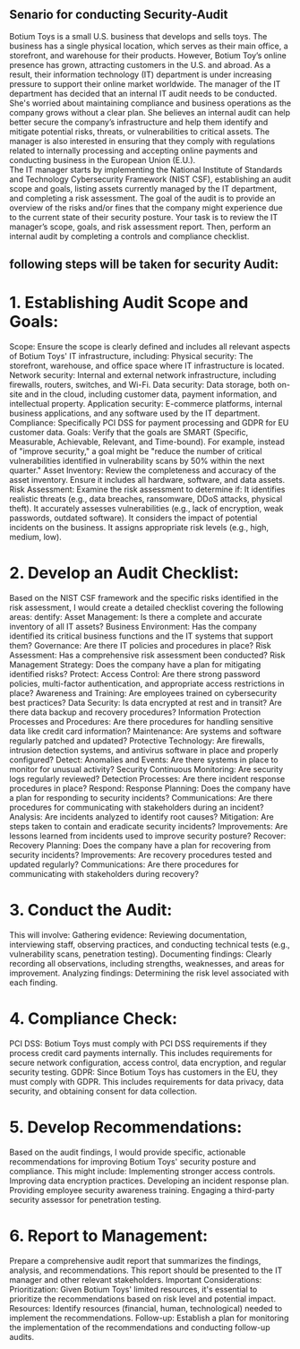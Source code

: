 ## Senario for conducting Security-Audit 
Botium Toys is a small U.S. business that develops and sells toys. The business has a single physical location, which serves as their main office, a storefront, and warehouse for their products. However, Botium Toy’s online presence has grown, attracting customers in the U.S. and abroad. As a result, their information technology (IT) department is under increasing pressure to support their online market worldwide. 
The manager of the IT department has decided that an internal IT audit needs to be conducted. She's worried about maintaining compliance and business operations as the company grows without a clear plan. She believes an internal audit can help better secure the company’s infrastructure and help them identify and mitigate potential risks, threats, or vulnerabilities to critical assets. The manager is also interested in ensuring that they comply with regulations related to internally processing and accepting online payments and conducting business in the European Union (E.U.).   
The IT manager starts by implementing the National Institute of Standards and Technology Cybersecurity Framework (NIST CSF), establishing an audit scope and goals, listing assets currently managed by the IT department, and completing a risk assessment. The goal of the audit is to provide an overview of the risks and/or fines that the company might experience due to the current state of their security posture.
Your task is to review the IT manager’s scope, goals, and risk assessment report. Then, perform an internal audit by completing a controls and compliance checklist. 
## following steps will be taken for security Audit:
# 1. Establishing Audit Scope and Goals:
Scope: Ensure the scope is clearly defined and includes all relevant aspects of Botium Toys' IT infrastructure, including:
Physical security: The storefront, warehouse, and office space where IT infrastructure is located.
Network security: Internal and external network infrastructure, including firewalls, routers, switches, and Wi-Fi.
Data security: Data storage, both on-site and in the cloud, including customer data, payment information, and intellectual property.
Application security: E-commerce platforms, internal business applications, and any software used by the IT department.
Compliance: Specifically PCI DSS for payment processing and GDPR for EU customer data.
Goals: Verify that the goals are SMART (Specific, Measurable, Achievable, Relevant, and Time-bound). For example, instead of "improve security," a goal might be "reduce the number of critical vulnerabilities identified in vulnerability scans by 50% within the next quarter."
Asset Inventory: Review the completeness and accuracy of the asset inventory. Ensure it includes all hardware, software, and data assets.
Risk Assessment: Examine the risk assessment to determine if:
It identifies realistic threats (e.g., data breaches, ransomware, DDoS attacks, physical theft).
It accurately assesses vulnerabilities (e.g., lack of encryption, weak passwords, outdated software).
It considers the impact of potential incidents on the business.
It assigns appropriate risk levels (e.g., high, medium, low).

# 2.  Develop an Audit Checklist:
Based on the NIST CSF framework and the specific risks identified in the risk assessment, I would create a detailed checklist covering the following areas:
dentify:
Asset Management: Is there a complete and accurate inventory of all IT assets?
Business Environment: Has the company identified its critical business functions and the IT systems that support them?
Governance: Are there IT policies and procedures in place?
Risk Assessment: Has a comprehensive risk assessment been conducted?
Risk Management Strategy: Does the company have a plan for mitigating identified risks?
Protect:
Access Control: Are there strong password policies, multi-factor authentication, and appropriate access restrictions in place?
Awareness and Training: Are employees trained on cybersecurity best practices?
Data Security: Is data encrypted at rest and in transit? Are there data backup and recovery procedures?
Information Protection Processes and Procedures: Are there procedures for handling sensitive data like credit card information?
Maintenance: Are systems and software regularly patched and updated?
Protective Technology: Are firewalls, intrusion detection systems, and antivirus software in place and properly configured?
Detect:
Anomalies and Events: Are there systems in place to monitor for unusual activity?
Security Continuous Monitoring: Are security logs regularly reviewed?
Detection Processes: Are there incident response procedures in place?
Respond:
Response Planning: Does the company have a plan for responding to security incidents?
Communications: Are there procedures for communicating with stakeholders during an incident?
Analysis: Are incidents analyzed to identify root causes?
Mitigation: Are steps taken to contain and eradicate security incidents?
Improvements: Are lessons learned from incidents used to improve security posture?
Recover:
Recovery Planning: Does the company have a plan for recovering from security incidents?
Improvements: Are recovery procedures tested and updated regularly?
Communications: Are there procedures for communicating with stakeholders during recovery?

# 3. Conduct the Audit:
This will involve:
Gathering evidence: Reviewing documentation, interviewing staff, observing practices, and conducting technical tests (e.g., vulnerability scans, penetration testing).
Documenting findings: Clearly recording all observations, including strengths, weaknesses, and areas for improvement.
Analyzing findings: Determining the risk level associated with each finding.

# 4.  Compliance Check:
PCI DSS: Botium Toys must comply with PCI DSS requirements if they process credit card payments internally. This includes requirements for secure network configuration, access control, data encryption, and regular security testing.
GDPR: Since Botium Toys has customers in the EU, they must comply with GDPR. This includes requirements for data privacy, data security, and obtaining consent for data collection.

# 5. Develop Recommendations:
Based on the audit findings, I would provide specific, actionable recommendations for improving Botium Toys' security posture and compliance.  This might include:
Implementing stronger access controls.
Improving data encryption practices.
Developing an incident response plan.
Providing employee security awareness training.
Engaging a third-party security assessor for penetration testing.

# 6.  Report to Management:
Prepare a comprehensive audit report that summarizes the findings, analysis, and recommendations. This report should be presented to the IT manager and other relevant stakeholders.
Important Considerations:
Prioritization: Given Botium Toys' limited resources, it's essential to prioritize the recommendations based on risk level and potential impact.
Resources: Identify resources (financial, human, technological) needed to implement the recommendations.
Follow-up: Establish a plan for monitoring the implementation of the recommendations and conducting follow-up audits.

